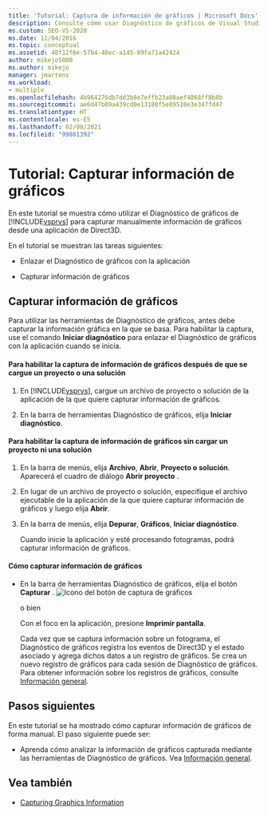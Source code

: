 ```yaml
---
title: 'Tutorial: Captura de información de gráficos | Microsoft Docs'
description: Consulte cómo usar Diagnóstico de gráficos de Visual Studio para capturar manualmente información de gráficos desde una aplicación de Direct3D.
ms.custom: SEO-VS-2020
ms.date: 11/04/2016
ms.topic: conceptual
ms.assetid: 48f12f6e-57b4-48ec-a145-89fa71a42424
author: mikejo5000
ms.author: mikejo
manager: jmartens
ms.workload:
- multiple
ms.openlocfilehash: 4b964276db7dd3b8e7effb23a80aef4868ff8b8b
ms.sourcegitcommit: ae6d47b09a439cd0e13180f5e89510e3e347fd47
ms.translationtype: HT
ms.contentlocale: es-ES
ms.lasthandoff: 02/08/2021
ms.locfileid: "99861392"
---
```

# <a name="walkthrough-capturing-graphics-information"></a>Tutorial: Capturar información de gráficos
En este tutorial se muestra cómo utilizar el Diagnóstico de gráficos de [!INCLUDE[vsprvs](../../code-quality/includes/vsprvs_md.md)] para capturar manualmente información de gráficos desde una aplicación de Direct3D.

 En el tutorial se muestran las tareas siguientes:

- Enlazar el Diagnóstico de gráficos con la aplicación

- Capturar información de gráficos

## <a name="capturing-graphics-information"></a>Capturar información de gráficos
 Para utilizar las herramientas de Diagnóstico de gráficos, antes debe capturar la información gráfica en la que se basa. Para habilitar la captura, use el comando **Iniciar diagnóstico** para enlazar el Diagnóstico de gráficos con la aplicación cuando se inicia.

#### <a name="to-enable-the-capture-of-graphics-information-after-a-project-or-solution-is-loaded"></a>Para habilitar la captura de información de gráficos después de que se cargue un proyecto o una solución

1. En [!INCLUDE[vsprvs](../../code-quality/includes/vsprvs_md.md)], cargue un archivo de proyecto o solución de la aplicación de la que quiere capturar información de gráficos.

2. En la barra de herramientas Diagnóstico de gráficos, elija **Iniciar diagnóstico**.

#### <a name="to-enable-the-capture-of-graphics-information-without-loading-a-project-or-solution"></a>Para habilitar la captura de información de gráficos sin cargar un proyecto ni una solución

1. En la barra de menús, elija **Archivo**, **Abrir**, **Proyecto o solución**. Aparecerá el cuadro de diálogo **Abrir proyecto** .

2. En lugar de un archivo de proyecto o solución, especifique el archivo ejecutable de la aplicación de la que quiere capturar información de gráficos y luego elija **Abrir**.

3. En la barra de menús, elija **Depurar**, **Gráficos**, **Iniciar diagnóstico**.

   Cuando inicie la aplicación y esté procesando fotogramas, podrá capturar información de gráficos.

#### <a name="to-capture-graphics-information"></a>Cómo capturar información de gráficos

- En la barra de herramientas Diagnóstico de gráficos, elija el botón **Capturar** . ![Icono del botón de captura de gráficos](media/debuggingdirectxgraphics.png "DebuggingDirectXGraphics")

   o bien

   Con el foco en la aplicación, presione **Imprimir pantalla**.

  Cada vez que se captura información sobre un fotograma, el Diagnóstico de gráficos registra los eventos de Direct3D y el estado asociado y agrega dichos datos a un registro de gráficos. Se crea un nuevo registro de gráficos para cada sesión de Diagnóstico de gráficos. Para obtener información sobre los registros de gráficos, consulte [Información general](overview-of-visual-studio-graphics-diagnostics.md).

## <a name="next-steps"></a>Pasos siguientes
 En este tutorial se ha mostrado cómo capturar información de gráficos de forma manual. El paso siguiente puede ser:

- Aprenda cómo analizar la información de gráficos capturada mediante las herramientas de Diagnóstico de gráficos. Vea [Información general](overview-of-visual-studio-graphics-diagnostics.md).

## <a name="see-also"></a>Vea también
- [Capturing Graphics Information](capturing-graphics-information.md)